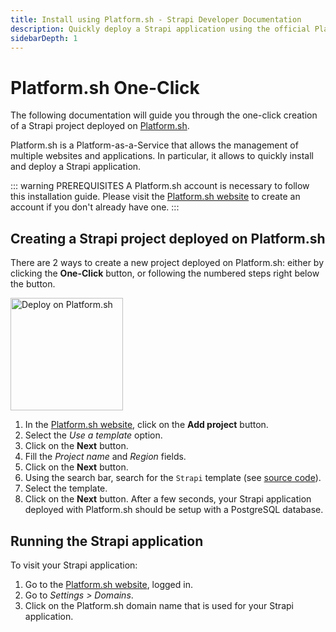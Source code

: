```yaml
---
title: Install using Platform.sh - Strapi Developer Documentation
description: Quickly deploy a Strapi application using the official Platform.sh Strapi template.
sidebarDepth: 1
---
```


# Platform.sh One-Click

The following documentation will guide you through the one-click creation of a Strapi project deployed on [Platform.sh](https://platform.sh/).

Platform.sh is a Platform-as-a-Service that allows the management of multiple websites and applications. In particular, it allows to quickly install and deploy a Strapi application.

::: warning PREREQUISITES
A Platform.sh account is necessary to follow this installation guide. Please visit the [Platform.sh website](https://console.platform.sh/) to create an account if you don't already have one.
:::

## Creating a Strapi project deployed on Platform.sh

There are 2 ways to create a new project deployed on Platform.sh: either by clicking the **One-Click** button, or following the numbered steps right below the button.

<a href="https://console.platform.sh/projects/create-project?template=https://raw.githubusercontent.com/platformsh/template-builder/master/templates/strapi/.platform.template.yaml&utm_content=strapi&utm_source=github&utm_medium=button&utm_campaign=deploy_on_platform">
    <img src="https://platform.sh/images/deploy/lg-blue.svg" alt="Deploy on Platform.sh" width="180px" />
</a>

1. In the [Platform.sh website](https://console.platform.sh/), click on the **Add project** button.
2. Select the *Use a template* option.
3. Click on the **Next** button.
4. Fill the *Project name* and *Region* fields.
5. Click on the **Next** button.
6. Using the search bar, search for the `Strapi` template (see [source code](https://github.com/platformsh-templates/strapi#customizations)).
7. Select the template.
8. Click on the **Next** button. After a few seconds, your Strapi application deployed with Platform.sh should be setup with a PostgreSQL database.

## Running the Strapi application

To visit your Strapi application:

1. Go to the [Platform.sh website](https://console.platform.sh/), logged in.
2. Go to *Settings > Domains*.
3. Click on the Platform.sh domain name that is used for your Strapi application.
